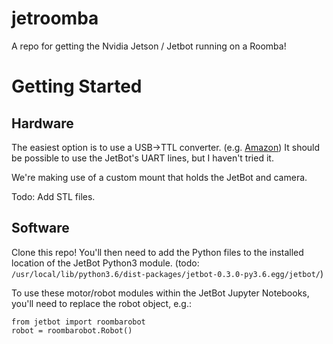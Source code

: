 # jetroomba
A repo for getting the Nvidia Jetson / Jetbot running on a Roomba!

# Getting Started

## Hardware
The easiest option is to use a USB->TTL converter.  (e.g. [Amazon](https://www.amazon.com/gp/product/B06XDPMY4Z/ref=ppx_yo_dt_b_search_asin_title?ie=UTF8&psc=1)) It should be possible to use the JetBot's UART lines, but I haven't tried it.  

We're making use of a custom mount that holds the JetBot and camera.

Todo:  Add STL files.

## Software
Clone this repo!  You'll then need to add the Python files to the installed location of the JetBot Python3 module. (todo: ```/usr/local/lib/python3.6/dist-packages/jetbot-0.3.0-py3.6.egg/jetbot/```)  

To use these motor/robot modules within the JetBot Jupyter Notebooks, you'll need to replace the robot object, e.g.:
```
from jetbot import roombarobot
robot = roombarobot.Robot()
```
